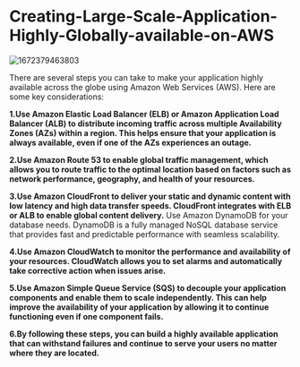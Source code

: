 # Creating-Large-Scale-Application-Highly-Globally-available-on-AWS

<img src="https://i.ibb.co/KjhtYjg/1672379463803.jpg" alt="1672379463803" border="0">

There are several steps you can take to make your application highly available across the globe using Amazon Web Services (AWS). Here are some key considerations:

**1.Use Amazon Elastic Load Balancer (ELB) or Amazon Application Load Balancer (ALB) to distribute incoming traffic across multiple Availability Zones (AZs) within a region. This helps ensure that your application is always available, even if one of the AZs experiences an outage.**

**2.Use Amazon Route 53 to enable global traffic management, which allows you to route traffic to the optimal location based on factors such as network performance, geography, and health of your resources.**

**3.Use Amazon CloudFront to deliver your static and dynamic content with low latency and high data transfer speeds. CloudFront integrates with ELB or ALB to enable global content delivery.**
Use Amazon DynamoDB for your database needs. DynamoDB is a fully managed NoSQL database service that provides fast and predictable performance with seamless scalability.

**4.Use Amazon CloudWatch to monitor the performance and availability of your resources. CloudWatch allows you to set alarms and automatically take corrective action when issues arise.**

**5.Use Amazon Simple Queue Service (SQS) to decouple your application components and enable them to scale independently. This can help improve the availability of your application by allowing it to continue functioning even if one component fails.**

**6.By following these steps, you can build a highly available application that can withstand failures and continue to serve your users no matter where they are located.**
